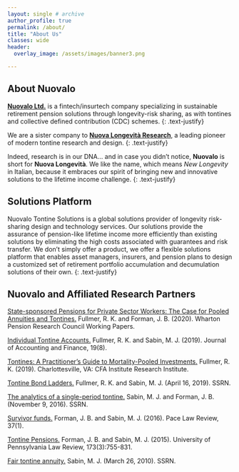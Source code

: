```yaml
---
layout: single # archive
author_profile: true
permalink: /about/
title: "About Us"
classes: wide
header:
  overlay_image: /assets/images/banner3.png

---
```


## About Nuovalo

[**Nuovalo Ltd.**](/) is a fintech/insurtech company specializing in sustainable retirement pension solutions through longevity-risk sharing, as with tontines and collective defined contribution (CDC) schemes.
{: .text-justify}

We are a sister company to [**Nuova Longevità Research**](https://www.nuovalongevita.com/), a leading pioneer of modern tontine research and design.
{: .text-justify}

Indeed, research is in our DNA… and in case you didn’t notice, **Nuovalo** is short for **Nuova Longevità**. We like the name, which means *New Longevity* in Italian, because it embraces our spirit of bringing new and innovative solutions to the lifetime income challenge.
{: .text-justify}


## Solutions Platform

Nuovalo Tontine Solutions is a global solutions provider of longevity risk-sharing design and technology services.  Our solutions provide the assurance of pension-like lifetime income more efficiently than existing solutions by eliminating the high costs associated with guarantees and risk transfer.  We don’t simply offer a product, we offer a flexible solutions platform that enables asset managers, insurers, and pension plans to design a customized set of retirement portfolio accumulation and decumulation solutions of their own.
{: .text-justify}


## Nuovalo and Affiliated Research Partners

[State-sponsored Pensions for Private Sector Workers: The Case for Pooled Annuities and Tontines.](https://repository.upenn.edu/cgi/viewcontent.cgi?article=1688&context=prc_papers)
Fullmer, R. K. and Forman, J. B. (2020). Wharton Pension Research Council Working Papers.

[Individual Tontine Accounts.](https://doi.org/10.33423/jaf.v19i8.2615)
Fullmer, R. K. and Sabin, M. J. (2019). Journal of Accounting and Finance, 19(8).

[Tontines: A Practitioner’s Guide to Mortality-Pooled Investments.](https://www.cfainstitute.org/-/media/documents/article/rf-brief/fullmer-tontines-rf-brief.ashx)
Fullmer, R. K. (2019). Charlottesville, VA: CFA Institute Research Institute.

[Tontine Bond Ladders.](https://ssrn.com/abstract=3373251)
Fullmer, R. K. and Sabin, M. J. (April 16, 2019). SSRN.

[The analytics of a single-period tontine.](https://ssrn.com/abstract=2874160)
Sabin, M. J. and Forman, J. B. (November 9, 2016). SSRN.

[Survivor funds.](https://digitalcommons.pace.edu/plr/vol37/iss1/7)
Forman, J. B. and Sabin, M. J. (2016). Pace Law Review, 37(1).

[Tontine Pensions.](https://scholarship.law.upenn.edu/cgi/viewcontent.cgi?article=9471&context=penn_law_review)
Forman, J. B. and Sabin, M. J. (2015). University of Pennsylvania Law Review, 173(3):755-831.

[Fair tontine annuity.](https://ssrn.com/abstract=1579932)
Sabin, M. J. (March 26, 2010). SSRN.
